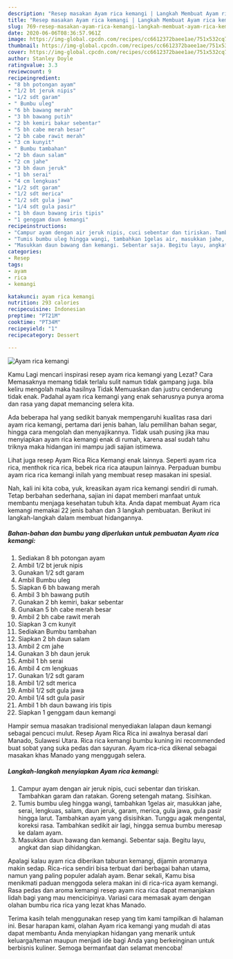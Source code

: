 ```yaml
---
description: "Resep masakan Ayam rica kemangi | Langkah Membuat Ayam rica kemangi Yang Lezat"
title: "Resep masakan Ayam rica kemangi | Langkah Membuat Ayam rica kemangi Yang Lezat"
slug: 769-resep-masakan-ayam-rica-kemangi-langkah-membuat-ayam-rica-kemangi-yang-lezat
date: 2020-06-06T08:36:57.961Z
image: https://img-global.cpcdn.com/recipes/cc6612372baee1ae/751x532cq70/ayam-rica-kemangi-foto-resep-utama.jpg
thumbnail: https://img-global.cpcdn.com/recipes/cc6612372baee1ae/751x532cq70/ayam-rica-kemangi-foto-resep-utama.jpg
cover: https://img-global.cpcdn.com/recipes/cc6612372baee1ae/751x532cq70/ayam-rica-kemangi-foto-resep-utama.jpg
author: Stanley Doyle
ratingvalue: 3.3
reviewcount: 9
recipeingredient:
- "8 bh potongan ayam"
- "1/2 bt jeruk nipis"
- "1/2 sdt garam"
- " Bumbu uleg"
- "6 bh bawang merah"
- "3 bh bawang putih"
- "2 bh kemiri bakar sebentar"
- "5 bh cabe merah besar"
- "2 bh cabe rawit merah"
- "3 cm kunyit"
- " Bumbu tambahan"
- "2 bh daun salam"
- "2 cm jahe"
- "3 bh daun jeruk"
- "1 bh serai"
- "4 cm lengkuas"
- "1/2 sdt garam"
- "1/2 sdt merica"
- "1/2 sdt gula jawa"
- "1/4 sdt gula pasir"
- "1 bh daun bawang iris tipis"
- "1 genggam daun kemangi"
recipeinstructions:
- "Campur ayam dengan air jeruk nipis, cuci sebentar dan tiriskan. Tambahkan garam dan ratakan. Goreng setengah matang. Sisihkan."
- "Tumis bumbu uleg hingga wangi, tambahkan 1gelas air, masukkan jahe, serai, lengkuas, salam, daun jeruk, garam, merica, gula jawa, gula pasir hingga larut. Tambahkan ayam yang disisihkan. Tunggu agak mengental, koreksi rasa. Tambahkan sedikit air lagi, hingga semua bumbu meresap ke dalam ayam."
- "Masukkan daun bawang dan kemangi. Sebentar saja. Begitu layu, angkat dan siap dihidangkan."
categories:
- Resep
tags:
- ayam
- rica
- kemangi

katakunci: ayam rica kemangi 
nutrition: 293 calories
recipecuisine: Indonesian
preptime: "PT21M"
cooktime: "PT34M"
recipeyield: "1"
recipecategory: Dessert

---
```



![Ayam rica kemangi](https://img-global.cpcdn.com/recipes/cc6612372baee1ae/751x532cq70/ayam-rica-kemangi-foto-resep-utama.jpg)

Kamu Lagi mencari inspirasi resep ayam rica kemangi yang Lezat? Cara Memasaknya memang tidak terlalu sulit namun tidak gampang juga. bila keliru mengolah maka hasilnya Tidak Memuaskan dan justru cenderung tidak enak. Padahal ayam rica kemangi yang enak seharusnya punya aroma dan rasa yang dapat memancing selera kita.

Ada beberapa hal yang sedikit banyak mempengaruhi kualitas rasa dari ayam rica kemangi, pertama dari jenis bahan, lalu pemilihan bahan segar, hingga cara mengolah dan menyajikannya. Tidak usah pusing jika mau menyiapkan ayam rica kemangi enak di rumah, karena asal sudah tahu triknya maka hidangan ini mampu jadi sajian istimewa.

Lihat juga resep Ayam Rica Rica Kemangi enak lainnya. Seperti ayam rica rica, menthok rica rica, bebek rica rica ataupun lainnya. Perpaduan bumbu ayam rica rica kemangi inilah yang membuat resep masakan ini spesial.


Nah, kali ini kita coba, yuk, kreasikan ayam rica kemangi sendiri di rumah. Tetap berbahan sederhana, sajian ini dapat memberi manfaat untuk membantu menjaga kesehatan tubuh kita. Anda dapat membuat Ayam rica kemangi memakai 22 jenis bahan dan 3 langkah pembuatan. Berikut ini langkah-langkah dalam membuat hidangannya.

<!--inarticleads1-->

##### Bahan-bahan dan bumbu yang diperlukan untuk pembuatan Ayam rica kemangi:

1. Sediakan 8 bh potongan ayam
1. Ambil 1/2 bt jeruk nipis
1. Gunakan 1/2 sdt garam
1. Ambil  Bumbu uleg
1. Siapkan 6 bh bawang merah
1. Ambil 3 bh bawang putih
1. Gunakan 2 bh kemiri, bakar sebentar
1. Gunakan 5 bh cabe merah besar
1. Ambil 2 bh cabe rawit merah
1. Siapkan 3 cm kunyit
1. Sediakan  Bumbu tambahan
1. Siapkan 2 bh daun salam
1. Ambil 2 cm jahe
1. Gunakan 3 bh daun jeruk
1. Ambil 1 bh serai
1. Ambil 4 cm lengkuas
1. Gunakan 1/2 sdt garam
1. Ambil 1/2 sdt merica
1. Ambil 1/2 sdt gula jawa
1. Ambil 1/4 sdt gula pasir
1. Ambil 1 bh daun bawang iris tipis
1. Siapkan 1 genggam daun kemangi


Hampir semua masakan tradisional menyediakan lalapan daun kemangi sebagai pencuci mulut. Resep Ayam Rica Rica ini awalnya berasal dari Manado, Sulawesi Utara. Rica rica kemangi bumbu kuning ini recommended buat sobat yang suka pedas dan sayuran. Ayam rica-rica dikenal sebagai masakan khas Manado yang menggugah selera. 

<!--inarticleads2-->

##### Langkah-langkah menyiapkan Ayam rica kemangi:

1. Campur ayam dengan air jeruk nipis, cuci sebentar dan tiriskan. Tambahkan garam dan ratakan. Goreng setengah matang. Sisihkan.
1. Tumis bumbu uleg hingga wangi, tambahkan 1gelas air, masukkan jahe, serai, lengkuas, salam, daun jeruk, garam, merica, gula jawa, gula pasir hingga larut. Tambahkan ayam yang disisihkan. Tunggu agak mengental, koreksi rasa. Tambahkan sedikit air lagi, hingga semua bumbu meresap ke dalam ayam.
1. Masukkan daun bawang dan kemangi. Sebentar saja. Begitu layu, angkat dan siap dihidangkan.


Apalagi kalau ayam rica diberikan taburan kemangi, dijamin aromanya makin sedap. Rica-rica sendiri bisa terbuat dari berbagai bahan utama, namun yang paling populer adalah ayam. Benar sekali, Kamu bisa menikmati paduan menggoda selera makan ini di rica-rica ayam kemangi. Rasa pedas dan aroma kemangi resep ayam rica rica dapat memanjakan lidah bagi yang mau mencicipinya. Variasi cara memasak ayam dengan olahan bumbu rica rica yang lezat khas Manado. 

Terima kasih telah menggunakan resep yang tim kami tampilkan di halaman ini. Besar harapan kami, olahan Ayam rica kemangi yang mudah di atas dapat membantu Anda menyiapkan hidangan yang menarik untuk keluarga/teman maupun menjadi ide bagi Anda yang berkeinginan untuk berbisnis kuliner. Semoga bermanfaat dan selamat mencoba!
